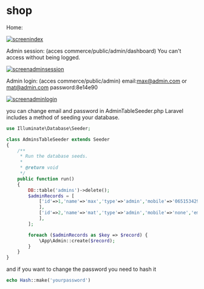 # shop

Home:

<a href="https://ibb.co/q9Spwz5"><img src="https://i.ibb.co/HYSqQ0d/screenindex.png" alt="screenindex" border="0"></a>

Admin session: (acces commerce/public/admin/dashboard) You can't access without being logged.

<a href="https://ibb.co/bX6yfPW"><img src="https://i.ibb.co/89mRh0K/screenadminsession.png" alt="screenadminsession" border="0"></a>

Admin login: (acces commerce/public/admin) email:max@admin.com or mat@admin.com password:8e14e90

<a href="https://ibb.co/Rjtm73t"><img src="https://i.ibb.co/J384Cv8/screenadminlogin.png" alt="screenadminlogin" border="0"></a>

you can change email and password in AdminTableSeeder.php Laravel includes a method of seeding your database.
```php
use Illuminate\Database\Seeder;

class AdminsTableSeeder extends Seeder
{
    /**
     * Run the database seeds.
     *
     * @return void
     */
    public function run()
    {
        DB::table('admins')->delete();
        $adminRecords = [
            ['id'=>1,'name'=>'max','type'=>'admin','mobile'=>'0651534293','email'=>'max@admin.com','password'=>'$2y$10$rbi1se0XTJhM38yqJz3yW.XJok4lDbrx0Vt.K6VSy41jpdOGDQA72'
            ],
            ['id'=>2,'name'=>'mat','type'=>'admin','mobile'=>'none','email'=>'mat@admin.com','password'=>'$2y$10$rbi1se0XTJhM38yqJz3yW.XJok4lDbrx0Vt.K6VSy41jpdOGDQA72'
            ],
        ];

        foreach ($adminRecords as $key => $record) {
            \App\Admin::create($record);
        }
    }
}
```
and if you want to change the password you need to hash it
```php
echo Hash::make('yourpassword')
```
